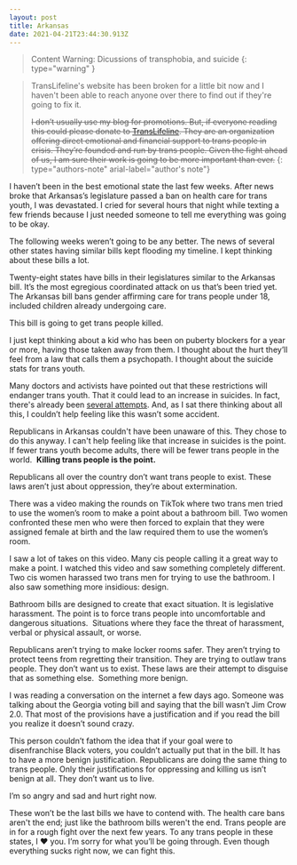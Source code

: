 ```yaml
---
layout: post
title: Arkansas
date: 2021-04-21T23:44:30.913Z
---
```

> Content Warning: Dicussions of transphobia, and suicide
{: type="warning" }

> TransLifeline's website has been broken for a little bit now and I haven't been able to reach anyone over there to find out if they're going to fix it. 
>
> ~~I don’t usually use my blog for promotions. But, if everyone reading this could please donate to [TransLifeline](https://translifeline.org/donate/). They are an organization offering direct emotional and financial support to trans people in crisis. They’re founded and run by trans people. Given the fight ahead of us, I am sure their work is going to be more important than ever.~~
{: type="authors-note" arial-label="author's note"}

I haven’t been in the best emotional state the last few weeks. After news broke that Arkansas’s legislature passed a ban on health care for trans youth, I was devastated. I cried for several hours that night while texting a few friends because I just needed someone to tell me everything was going to be okay.

The following weeks weren’t going to be any better. The news of several other states having similar bills kept flooding my timeline. I kept thinking about these bills a lot. 

Twenty-eight states have bills in their legislatures similar to the Arkansas bill. It’s the most egregious coordinated attack on us that’s been tried yet. The Arkansas bill bans gender affirming care for trans people under 18, included children already undergoing care. 

This bill is going to get trans people killed. 

I just kept thinking about a kid who has been on puberty blockers for a year or more, having those taken away from them. I thought about the hurt they’ll feel from a law that calls them a psychopath. I thought about the suicide stats for trans youth.

Many doctors and activists have pointed out that these restrictions will endanger trans youth. That it could lead to an increase in suicides. In fact, there's already been [several attempts](https://www.lgbtqnation.com/2021/04/least-four-teens-attempted-suicide-arkansas-bans-trans-youth-getting-healthcare/). And, as I sat there thinking about all this, I couldn’t help feeling like this wasn’t some accident. 

Republicans in Arkansas couldn't have been unaware of this. They chose to do this anyway. I can't help feeling like that increase in suicides is the point. If fewer trans youth become adults, there will be fewer trans people in the world.  **Killing trans people is the point.**

Republicans all over the country don’t want trans people to exist. These laws aren’t just about oppression, they’re about extermination. 

There was a video making the rounds on TikTok where two trans men tried to use the women’s room to make a point about a bathroom bill. Two women confronted these men who were then forced to explain that they were assigned female at birth and the law required them to use the women’s room.

I saw a lot of takes on this video. Many cis people calling it a great way to make a point. I watched this video and saw something completely different. Two cis women harassed two trans men for trying to use the bathroom. I also saw something more insidious: design. 

Bathroom bills are designed to create that exact situation. It is legislative harassment. The point is to force trans people into uncomfortable and dangerous situations.  Situations where they face the threat of harassment, verbal or physical assault, or worse.

Republicans aren’t trying to make locker rooms safer. They aren’t trying to protect teens from regretting their transition. They are trying to outlaw trans people. They don’t want us to exist. These laws are their attempt to disguise that as something else.  Something more benign.

I was reading a conversation on the internet a few days ago. Someone was talking about the Georgia voting bill and saying that the bill wasn’t Jim Crow 2.0. That most of the provisions have a justification and if you read the bill you realize it doesn’t sound crazy. 

This person couldn’t fathom the idea that if your goal were to disenfranchise Black voters, you couldn’t actually put that in the bill. It has to have a more benign justification. Republicans are doing the same thing to trans people. Only their justifications for oppressing and killing us isn’t benign at all. They don’t want us to live. 

I’m so angry and sad and hurt right now.

These won’t be the last bills we have to contend with. The health care bans aren't the end; just like the bathroom bills weren't the end. Trans people are in for a rough fight over the next few years. To any trans people in these states, I ❤️ you. I’m sorry for what you’ll be going through. Even though everything sucks right now, we can fight this.
